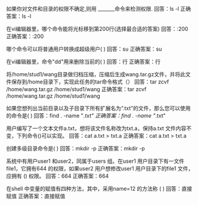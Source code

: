 如果你对文件和目录的权限不确定,则用 _______命令来检测权限.
回答：ls -l
正确答案：ls -l

在vi编辑器里，哪个命令能将光标移到第200行(选择最合适的答案)
回答：:200
正确答案：:200

哪个命令可以将普通用户转换成超级用户( )
回答：su
正确答案：su

在vi编辑器里，命令"dd"用来删除当前的( )
回答：行
正确答案：行

将/home/stud1/wang目录做归档压缩，压缩后生成wang.tar.gz文件，并将此文件保存到/home目录下，实现此任务的tar命令格式（）
回答：tar zcvf /home/wang.tar.gz /home/stud1/wang
正确答案：tar zcvf /home/wang.tar.gz /home/stud1/wang

如果您想列出当前目录以及子目录下所有扩展名为“.txt”的文件，那么您可以使用的命令是(  )
回答：find . -name "*.txt"
正确答案：find . -name "*.txt"

用户编写了一个文本文件a.txt，想将该文件名称改为txt.a，保持a.txt 文件内容不变，下列命令()可以实现。
回答：cat a.txt > txt.a
正确答案：cat a.txt > txt.a

创建多级目录命令是( )
回答：mkdir -p
正确答案：mkdir -p

系统中有用户user1 和user2，同属于users 组。在user1 用户目录下有一文件file1，它拥有644 的权限，如果user2 用户想修改user1 用户目录下的file1 文件，应拥有 () 权限。
回答：664
正确答案：664

在shell 中变量的赋值有四种方法，其中，采用name=12 的方法称 ( )
回答：直接赋值
正确答案：直接赋值

